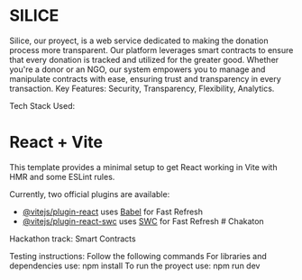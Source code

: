 # SILICE
Silice, our proyect, is a web service dedicated to making the donation process more transparent. Our platform leverages 
          smart contracts to ensure that every donation is tracked and utilized for the greater good. Whether you're 
          a donor or an NGO, our system empowers you to manage and manipulate contracts with ease, ensuring trust 
          and transparency in every transaction.
Key Features: Security, Transparency, Flexibility, Analytics.



Tech Stack Used:
# React + Vite

This template provides a minimal setup to get React working in Vite with HMR and some ESLint rules.

Currently, two official plugins are available:
- [@vitejs/plugin-react](https://github.com/vitejs/vite-plugin-react/blob/main/packages/plugin-react/README.md) uses [Babel](https://babeljs.io/) for Fast Refresh
- [@vitejs/plugin-react-swc](https://github.com/vitejs/vite-plugin-react-swc) uses [SWC](https://swc.rs/) for Fast Refresh
#   C h a k a t o n 

Hackathon track: Smart Contracts

Testing instructions: 
Follow the following commands
For libraries and dependencies use: npm install
To run the proyect use: npm run dev
 
 
